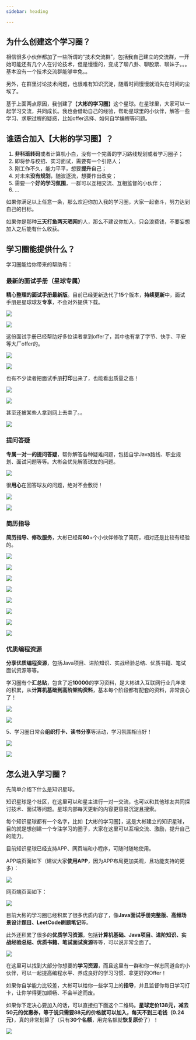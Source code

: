 ```yaml
---
sidebar: heading

---
```


## 为什么创建这个学习圈？

相信很多小伙伴都加了一些所谓的“技术交流群”，包括我自己建立的交流群，一开始可能还有几个人在讨论技术，但是慢慢的，变成了聊八卦、聊股票、聊妹子。。。基本没有一个技术交流群能够幸免。。

另外，在群里讨论技术问题，也很难有知识沉淀，随着时间慢慢就消失在时间的尘埃了。

基于上面两点原因，我创建了【**大彬的学习圈**】这个星球。在星球里，大家可以一起学习交流，共同成长。我也会借助自己的经验，帮助星球里的小伙伴，解答一些学习、求职过程的疑惑，比如offer选择、如何自学编程等问题。

## 谁适合加入【大彬的学习圈】？

1. **非科班转码**或者计算机小白，没有一个完善的学习路线规划或者学习圈子；
2. 即将参与校招、实习面试，需要有一个引路人；
3. 刚工作不久，能力平平，想要**提升**自己；
4. 对未来**没有规划**，随波逐流，想要作出改变；
5. 需要一个**好的学习氛围**，一群可以互相交流、互相监督的小伙伴；
6. ...

如果你满足以上任意一条，那么欢迎你加入我的学习圈，大家一起奋斗，努力达到自己的目标。

如果你是那种**三天打鱼两天晒网**的人，那么不建议你加入，只会浪费钱，不要妄想加入之后能有什么收获。

## 学习圈能提供什么？

学习圈能给你带来的帮助有：

### 最新的面试手册（星球专属）

**精心整理的面试手册最新版**。目前已经更新迭代了**15**个版本，**持续更新**中，面试手册是星球球友**专享**，不会对外提供下载。

![](http://img.topjavaer.cn/img/image-20220316234337881.png)

![](http://img.topjavaer.cn/img/image-20211127150136157.png)

这份面试手册已经帮助好多位读者拿到offer了，其中也有拿了字节、快手、平安等大厂offer的。

![](http://img.topjavaer.cn/img/看面试手册找到工作.jpg)

![](http://img.topjavaer.cn/img/非科班拿到平安offer.jpg)

也有不少读者把面试手册**打印**出来了，也能看出质量之高！

![](http://img.topjavaer.cn/img/面试手册打印2.jpg)

![](http://img.topjavaer.cn/img/面试手册打印.jpg)

甚至还被某些人拿到网上去卖了。。

![](http://img.topjavaer.cn/img/网上倒卖资料.jpg)

### 提问答疑

**专属一对一的提问答疑**，帮你解答各种疑难问题，包括自学Java路线、职业规划、面试问题等等。大彬会优先解答球友的问题。

![](http://img.topjavaer.cn/img/双非生物转码.png)

很**用心**在回答球友的问题，绝对不会敷衍！

![](http://img.topjavaer.cn/img/offer咨询.jpg)

![](http://img.topjavaer.cn/img/35技术提升.jpg)

### 简历指导

**简历指导、修改服务**，大彬已经帮**80**+个小伙伴修改了简历，相对还是比较有经验的。

![](http://img.topjavaer.cn/img/简历修改2.png)

![](http://img.topjavaer.cn/img/简历修改3.png)

![](http://img.topjavaer.cn/img/image-20221218172316379.png)

![](http://img.topjavaer.cn/img/image-20221218172334639.png)

![](http://img.topjavaer.cn/img/简历修改4.png)

![](http://img.topjavaer.cn/img/简历修改5.png)

![](http://img.topjavaer.cn/img/23届-天津工业大学-主修课程-点评.jpg)

![](http://img.topjavaer.cn/img/简历修改1.png)

### 优质编程资源

**分享优质编程资源**，包括Java项目、进阶知识、实战经验总结、优质书籍、笔试面试资源等等。

学习圈有个**汇总贴**，包含了近**1000G**的学习资料，是大彬进入互联网行业几年来的积累，从**计算机基础到高阶架构资料**，基本每个阶段都有配套的资料，非常良心了！

![](http://img.topjavaer.cn/img/学习资源.png)

![](http://img.topjavaer.cn/img/image-20221214001450622.png)

5、学习圈日常会**组织打卡、读书分享**等活动，学习氛围相当好！

![](http://img.topjavaer.cn/img/image-20221217221807364.png)

![](http://img.topjavaer.cn/img/星球学习氛围.png)

## 怎么进入学习圈？

先简单介绍下什么是知识星球。

知识星球是个社区，在这里可以和星主进行一对一交流，也可以和其他球友共同探讨技术、面试等问题。星球内部每天更新的内容更容易沉淀且搜索。

每个知识星球都有一个名字，比如【大彬的学习圈】，这是大彬建立的知识星球，目的就是想创建一个专注学习的圈子，大家在这里可以互相交流、激励，提升自己的能力。

目前知识星球已经支持APP、网页端和小程序，可随时随地使用。

APP端页面如下（建议大家**使用APP**，因为APP布局更加美观，且功能支持的更多）：

![](http://img.topjavaer.cn/img/星球app界面1.png)

网页端页面如下：

![](http://img.topjavaer.cn/img/星球网页版界面.png)

目前大彬的学习圈已经积累了很多优质内容了，像**Java面试手册完整版、高频场景设计题目、LeetCode刷题笔记**等。

此外还积累了很多的**优质学习资源**，包括**计算机基础、Java项目、进阶知识、实战经验总结、优质书籍、笔试面试资源**等等，可以说非常全面了。

![](http://img.topjavaer.cn/img/image-20221211175158269.png)

在这里可以找到大部分你想要的**学习资源**，而且这里有一群和你一样志同道合的小伙伴，可以一起提高编程水平、养成良好的学习习惯、拿更好的Offer！

如果你自学能力比较差，大彬可以给你一些学习上的**指导**，并且监督你每日学习打卡，让你学得更加顺畅、不会半途而废。

如果你下定决心要加入的话，可以直接扫下面这个二维码。**星球定价138元，减去50元的优惠券，等于说只需要88元的价格就可以加入，每天不到三毛钱（0.24元）**，真的非常划算了（只有**30个名额**，用完名额就**恢复原价**了）！

![](http://img.topjavaer.cn/img/星球优惠券.png)